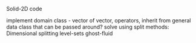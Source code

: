 Solid-2D code 

implement domain class - vector of vector, operators, inherit from general data class that can be passed around?
solve using split methods: Dimensional splitting 
level-sets
ghost-fluid
